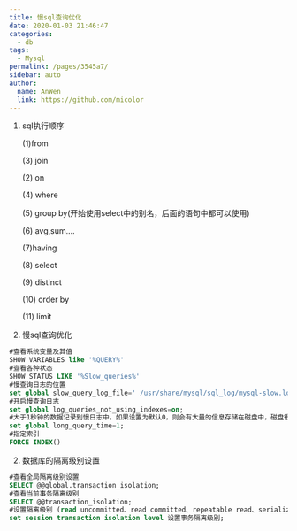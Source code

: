 ```yaml
---
title: 慢sql查询优化
date: 2020-01-03 21:46:47
categories: 
  - db
tags: 
  - Mysql
permalink: /pages/3545a7/
sidebar: auto
author: 
  name: AnWen
  link: https://github.com/micolor
---
```


1. sql执行顺序

   (1)from 

   (3) join 

   (2) on 

   (4) where 

   (5) group by(开始使用select中的别名，后面的语句中都可以使用)

   (6) avg,sum.... 

   (7)having 

   (8) select 

   (9) distinct 

   (10) order by

   (11) limit 

2. 慢sql查询优化

```sql
#查看系统变量及其值
SHOW VARIABLES like '%QUERY%'
#查看各种状态
SHOW STATUS LIKE '%Slow_queries%'
#慢查询日志的位置
set global slow_query_log_file=' /usr/share/mysql/sql_log/mysql-slow.log' 
#开启慢查询日志
set global log_queries_not_using_indexes=on;
#大于1秒钟的数据记录到慢日志中，如果设置为默认0，则会有大量的信息存储在磁盘中，磁盘很容易满掉
set global long_query_time=1;  
#指定索引
FORCE INDEX()
```

2. 数据库的隔离级别设置

```sql
#查看全局隔离级别设置
SELECT @@global.transaction_isolation;
#查看当前事务隔离级别
SELECT @@transaction_isolation;
#设置隔离级别 (read uncommitted、read committed、repeatable read、serializable)
set session transaction isolation level 设置事务隔离级别;
```

